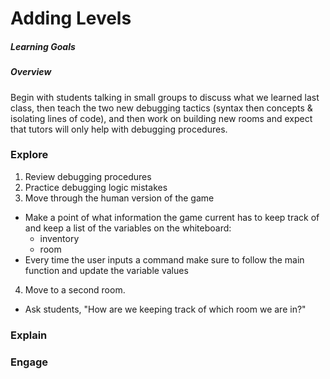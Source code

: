 # Adding Levels

##### Learning Goals

##### Overview
Begin with students talking in small groups to discuss what we learned last class, then teach the two new debugging tactics (syntax then concepts & isolating lines of code), and then work on building new rooms and expect that tutors will only help with debugging procedures.

### Explore
1. Review debugging procedures
2. Practice debugging logic mistakes
3. Move through the human version of the game
  - Make a point of what information the game current has to keep track of and keep a list of the variables on the whiteboard:
    - inventory
    - room
  - Every time the user inputs a command make sure to follow the main function and update the variable values
4. Move to a second room.
  - Ask students, "How are we keeping track of which room we are in?"

### Explain


### Engage
